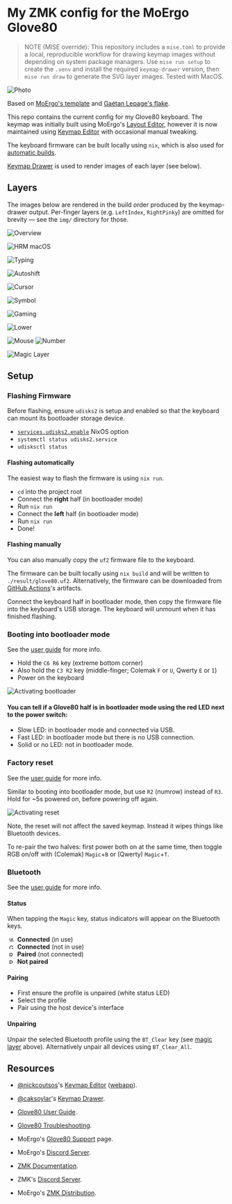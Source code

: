 # My ZMK config for the MoErgo Glove80

> NOTE (MISE override): This repository includes a `mise.toml` to provide a local, reproducible
> workflow for drawing keymap images without depending on system package managers. Use
> `mise run setup` to create the `.venv` and install the required `keymap-drawer` version, then
> `mise run draw` to generate the SVG layer images. Tested with MacOS.


![Photo](img/glove80_photo.png)

Based on [MoErgo's template](https://github.com/moergo-sc/glove80-zmk-config) and [Gaétan Lepage's flake](https://github.com/GaetanLepage/glove80-zmk-config).

This repo contains the current config for my Glove80 keyboard.
The keymap was initially built using MoErgo's [Layout Editor](https://my.glove80.com),
however it is now maintained using [Keymap Editor] with occasional manual tweaking.

The keyboard firmware can be built locally using `nix`, which is also used for [automatic builds].

[Keymap Drawer] is used to render images of each layer (see below).

## Layers

The images below are rendered in the build order produced by the keymap-drawer output. Per-finger layers (e.g. `LeftIndex`, `RightPinky`) are omitted for brevity — see the `img/` directory for those.

![Overview](img/glove80.svg)

![HRM macOS](img/glove80_HRM_macOS.svg)

![Typing](img/glove80_Typing.svg)

![Autoshift](img/glove80_Autoshift.svg)

![Cursor](img/glove80_Cursor.svg)

![Symbol](img/glove80_Symbol.svg)

![Gaming](img/glove80_Gaming.svg)

![Lower](img/glove80_Lower.svg)

![Mouse](img/glove80_Mouse.svg)
![Number](img/glove80_Number.svg)

![Magic Layer](img/glove80_Magic.svg)

 
## Setup

### Flashing Firmware

Before flashing, ensure `udisks2` is setup and enabled so that the keyboard can mount its bootloader storage device.

- [`services.udisks2.enable`](https://nixos.org/manual/nixos/stable/options#opt-services.udisks2.enable) NixOS option
- `systemctl status udisks2.service`
- `udisksctl status`

#### Flashing automatically

The easiest way to flash the firmware is using `nix run`.

- `cd` into the project root
- Connect the **right** half (in bootloader mode)
- Run `nix run`
- Connect the **left** half (in bootloader mode)
- Run `nix run`
- Done!

#### Flashing manually

You can also manually copy the `uf2` firmware file to the keyboard.

The firmware can be built locally using `nix build` and will be written to `./result/glove80.uf2`.
Alternatively, the firmware can be downloaded from [GitHub Actions][automatic builds]'s artifacts.

Connect the keyboard half in bootloader mode, then copy the firmware file into the keyboard's USB storage.
The keyboard will unmount when it has finished flashing.

### Booting into bootloader mode

See the [user guide](https://docs.moergo.com/glove80-user-guide/customizing-key-layout/#putting-glove80-into-bootloader-for-firmware-loading) for more info.

- Hold the `C6 R6` key (extreme bottom corner)
- Also hold the `C3 R2` key (middle-finger; Colemak `F` or `U`, Qwerty `E` or `I`)
- Power on the keyboard

![Activating bootloader](https://docs.moergo.com/glove80-user-guide/images/bootloader-power-up-method.png)

#### You can tell if a Glove80 half is in bootloader mode using the red LED next to the power switch:

- Slow LED: in bootloader mode and connected via USB.
- Fast LED: in bootloader mode but there is no USB connection.
- Solid or no LED: not in bootloader mode.

### Factory reset

See the [user guide](https://docs.moergo.com/glove80-user-guide/troubleshooting/#configuration-factory-reset-and-re-pairing-left-and-right-halves) for more info.

Similar to booting into bootloader mode, but use `R2` (numrow) instead of `R3`. Hold for ~5s powered on, before powering off again.

![Activating reset](https://docs.moergo.com/glove80-user-guide/images/configuration-factory-reset.png)

Note, the reset will not affect the saved keymap. Instead it wipes things like Bluetooth devices.

To re-pair the two halves: first power both on at the same time, then toggle RGB on/off with (Colemak) `Magic`+`B` or (Qwerty) `Magic`+`T`.

### Bluetooth

See the [user guide](https://docs.moergo.com/glove80-user-guide/operating-glove80-wirelessly) for more info.

#### Status

When tapping the `Magic` key, status indicators will appear on the Bluetooth keys.

<!-- Catppuccin themed "LED indicator" bullet points 😅 -->
<p>
  <img alt="White LED"
    title="White LED"
    height="11"
    hspace="4"
    src="https://github.com/MattSturgeon/glove80-config/assets/5046562/46cf34a5-efa4-4b6c-a9d5-703b4d4c32bd">
  <strong>Connected</strong> (in use)
  <br>
  <img alt="Green LED"
    title="Green LED"
    height="11"
    hspace="4"
    src="https://github.com/MattSturgeon/glove80-config/assets/5046562/41369794-bf61-4873-b7fc-4949868a322e">
  <strong>Connected</strong> (not in use)
  <br>
  <img alt="Red LED"
    title="Red LED"
    height="11"
    hspace="4"
    src="https://github.com/MattSturgeon/glove80-config/assets/5046562/da7e6899-9833-4c82-a856-947f8f429d1a">
  <strong>Paired</strong> (not connected)
  <br>
  <img alt="Purple LED"
    title="Purple LED"
    height="11"
    hspace="4"
    src="https://github.com/MattSturgeon/glove80-config/assets/5046562/0579c055-75ff-4ddd-9a99-a7fadd3df992">
  <strong>Not paired</strong>
</p>


#### Pairing

- First ensure the profile is unpaired (white status LED)
- Select the profile
- Pair using the host device's interface

#### Unpairing

Unpair the selected Bluetooth profile using the `BT_Clear` key (see [magic layer] above). Alternatively unpair all devices using `BT_Clear_All`.


## Resources
- [@nickcoutsos]'s [Keymap Editor] ([webapp](https://nickcoutsos.github.io/keymap-editor)).
- [@caksoylar]'s [Keymap Drawer].

- [Glove80 User Guide](https://docs.moergo.com/glove80-user-guide/).
- [Glove80 Troubleshooting](https://docs.moergo.com/troubleshooting-faqs/).
- MoErgo's [Glove80 Support](https://moergo.com/glove80-support) page.
- MoErgo's [Discord Server](https://moergo.com/discord).

- [ZMK Documentation](https://zmk.dev/docs).
- ZMK's [Discord Server](https://discord.gg/8cfMkQksSB).

- MoErgo's [ZMK Distribution](https://github.com/moergo-sc/zmk).

[magic layer]: #moergos-magic-layer
[automatic builds]: https://github.com/MattSturgeon/glove80-config/actions/workflows/build.yml
[@nickcoutsos]: https://github.com/nickcoutsos
[@caksoylar]: https://github.com/caksoylar
[Keymap Editor]: https://github.com/nickcoutsos/keymap-editor
[Keymap Drawer]: https://github.com/caksoylar/keymap-drawer
